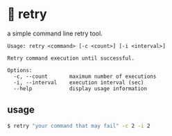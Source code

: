 # :eyes: retry

a simple command line retry tool.

```
Usage: retry <command> [-c <count>] [-i <interval>]

Retry command execution until successful.

Options:
  -c, --count       maximum number of executions
  -i, --interval    execution interval (sec)
  --help            display usage information
```

## usage

```sh
$ retry "your command that may fail" -c 2 -i 2
```
